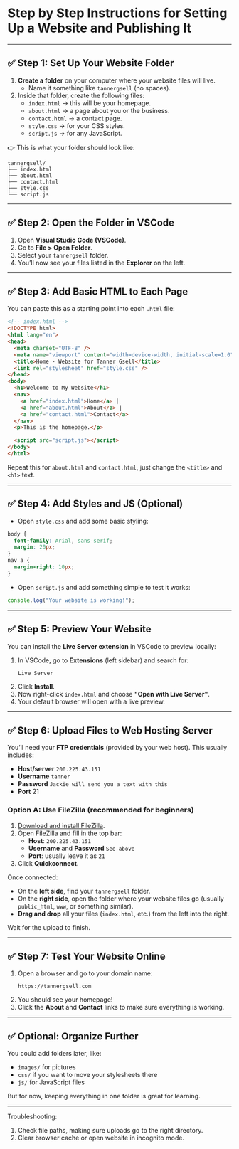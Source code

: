 # Step by Step Instructions for Setting Up a Website and Publishing It

---

## ✅ Step 1: Set Up Your Website Folder

1. **Create a folder** on your computer where your website files will live.
   - Name it something like `tannergsell` (no spaces).
2. Inside that folder, create the following files:
   - `index.html` → this will be your homepage.
   - `about.html` → a page about you or the business.
   - `contact.html` → a contact page.
   - `style.css` → for your CSS styles.
   - `script.js` → for any JavaScript.

👉 This is what your folder should look like:

```
tannergsell/
├── index.html
├── about.html
├── contact.html
├── style.css
└── script.js
```

---

## ✅ Step 2: Open the Folder in VSCode

1. Open **Visual Studio Code (VSCode)**.
2. Go to **File > Open Folder**.
3. Select your `tannergsell` folder.
4. You’ll now see your files listed in the **Explorer** on the left.

---

## ✅ Step 3: Add Basic HTML to Each Page

You can paste this as a starting point into each `.html` file:

```html
<!-- index.html -->
<!DOCTYPE html>
<html lang="en">
<head>
  <meta charset="UTF-8" />
  <meta name="viewport" content="width=device-width, initial-scale=1.0" />
  <title>Home - Website for Tanner Gsell</title>
  <link rel="stylesheet" href="style.css" />
</head>
<body>
  <h1>Welcome to My Website</h1>
  <nav>
    <a href="index.html">Home</a> |
    <a href="about.html">About</a> |
    <a href="contact.html">Contact</a>
  </nav>
  <p>This is the homepage.</p>

  <script src="script.js"></script>
</body>
</html>
```

Repeat this for `about.html` and `contact.html`, just change the `<title>` and `<h1>` text.

---

## ✅ Step 4: Add Styles and JS (Optional)

- Open `style.css` and add some basic styling:

```css
body {
  font-family: Arial, sans-serif;
  margin: 20px;
}
nav a {
  margin-right: 10px;
}
```

- Open `script.js` and add something simple to test it works:

```javascript
console.log("Your website is working!");
```

---

## ✅ Step 5: Preview Your Website

You can install the **Live Server extension** in VSCode to preview locally:

1. In VSCode, go to **Extensions** (left sidebar) and search for:
   ```
   Live Server
   ```
2. Click **Install**.
3. Now right-click `index.html` and choose **"Open with Live Server"**.
4. Your default browser will open with a live preview.

---

## ✅ Step 6: Upload Files to Web Hosting Server

You’ll need your **FTP credentials** (provided by your web host). This usually includes:

- **Host/server**  `200.225.43.151`
- **Username** `tanner`
- **Password** `Jackie will send you a text with this`
- **Port** 21

### Option A: Use FileZilla (recommended for beginners)

1. [Download and install FileZilla](https://filezilla-project.org/).
2. Open FileZilla and fill in the top bar:
   - **Host**: `200.225.43.151`
   - **Username** and **Password**  `See above`
   - **Port**: usually leave it as `21`
3. Click **Quickconnect**.

Once connected:

- On the **left side**, find your `tannergsell` folder.
- On the **right side**, open the folder where your website files go (usually `public_html`, `www`, or something similar).
- **Drag and drop** all your files (`index.html`, etc.) from the left into the right.

Wait for the upload to finish.

---

## ✅ Step 7: Test Your Website Online

1. Open a browser and go to your domain name:
   ```
   https://tannergsell.com
   ```
2. You should see your homepage!
3. Click the **About** and **Contact** links to make sure everything is working.

---

## ✅ Optional: Organize Further

You could add folders later, like:

- `images/` for pictures
- `css/` if you want to move your stylesheets there
- `js/` for JavaScript files

But for now, keeping everything in one folder is great for learning.

---

Troubleshooting:
1. Check file paths, making sure uploads go to the right directory. 
2. Clear browser cache or open website in incognito mode.